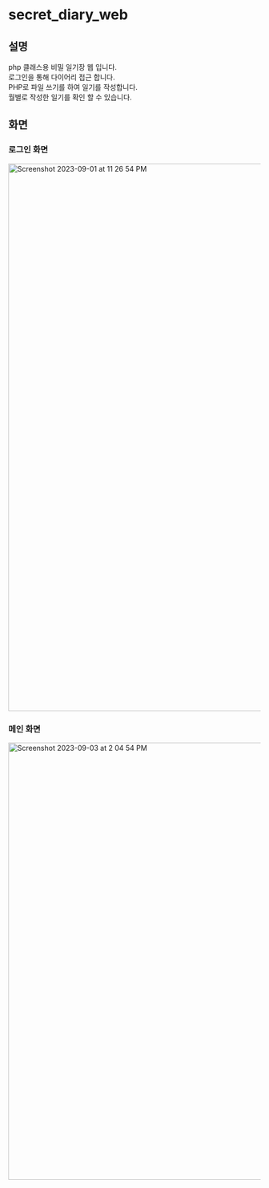# secret_diary_web

## 설명
php 클래스용 비밀 일기장 웹 입니다.<br>
로그인을 통해 다이어리 접근 합니다.<br>
PHP로 파일 쓰기를 하여 일기를 작성합니다.<br>
월별로 작성한 일기를 확인 할 수 있습니다.

## 화면

### 로그인 화면
<img width="1092" alt="Screenshot 2023-09-01 at 11 26 54 PM" src="https://github.com/taeseokyang/secret_diary_web/assets/136783693/b545c5a6-3179-4821-88ef-fc70ddf0d80a">

### 메인 화면
<img width="872" alt="Screenshot 2023-09-03 at 2 04 54 PM" src="https://github.com/taeseokyang/secret_diary_web/assets/136783693/44aa215e-1f1f-4d8e-b9ec-a12b28ed8d76">
